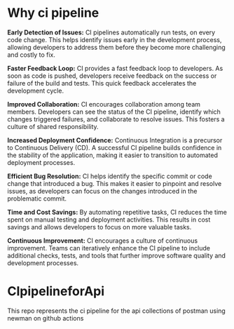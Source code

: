 # Why ci pipeline
**Early Detection of Issues:**
CI pipelines automatically run tests, on every code change. This helps identify issues early in the development process, allowing developers to address them before they become more challenging and costly to fix.

**Faster Feedback Loop:**
CI provides a fast feedback loop to developers. As soon as code is pushed, developers receive feedback on the success or failure of the build and tests. This quick feedback accelerates the development cycle.

**Improved Collaboration:**
CI encourages collaboration among team members. Developers can see the status of the CI pipeline, identify which changes triggered failures, and collaborate to resolve issues. This fosters a culture of shared responsibility.

**Increased Deployment Confidence:**
Continuous Integration is a precursor to Continuous Delivery (CD). A successful CI pipeline builds confidence in the stability of the application, making it easier to transition to automated deployment processes.

**Efficient Bug Resolution:**
CI helps identify the specific commit or code change that introduced a bug. This makes it easier to pinpoint and resolve issues, as developers can focus on the changes introduced in the problematic commit.

**Time and Cost Savings:**
By automating repetitive tasks, CI reduces the time spent on manual testing and deployment activities. This results in cost savings and allows developers to focus on more valuable tasks.

**Continuous Improvement:**
CI encourages a culture of continuous improvement. Teams can iteratively enhance the CI pipeline to include additional checks, tests, and tools that further improve software quality and development processes.



# CIpipelineforApi
This repo represents the ci pipeline for the api collections of postman using newman on github actions
